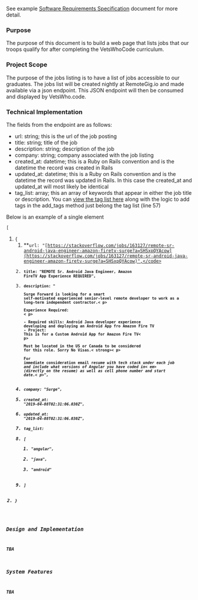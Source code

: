 See example [Software Requirements Specification](https://krazytech.com/projects/sample-software-requirements-specificationsrs-report-airline-database) document for more detail.


### Purpose
The purpose of this document is to build a web page that lists jobs that our troops qualify for after completing the VetsWhoCode curriculum.


### Project Scope
The purpose of the jobs listing is to have a list of jobs accessible to our graduates. The jobs list will be created nightly at RemoteGig.io and made available via a json endpoint. This JSON endpoint will then be consumed and displayed by VetsWho.code.


### Technical Implementation

The fields from the endpoint are as follows:



*   url: string; this is the url of the job posting
*   title: string; title of the job
*   description: string; description of the job
*   company: string; company associated with the job listing
*   created_at: datetime; this is a Ruby on Rails convention and is the datetime the record was created in Rails
*   updated_at: datetime; this is a Ruby on Rails convention and is the datetime the record was updated in Rails. In this case the created_at and updated_at will most likely be identical
*   tag_list: array; this an array of keywords that appear in either the job title or description. You can [view the tag list here](https://github.com/marklocklear/remote_gig/blob/master/app/models/job.rb#L36) along with the logic to add tags in the add_tags method just belong the tag list (line 57)

Below is an example of a single element


```
[

```



1. `{`
    1. **<code>url: "[https://stackoverflow.com/jobs/163127/remote-sr-android-java-engineer-amazon-firetv-surge?a=SHSxpQYAcow](https://stackoverflow.com/jobs/163127/remote-sr-android-java-engineer-amazon-firetv-surge?a=SHSxpQYAcow)",</code></strong>
    2. <strong><code>title: "REMOTE Sr. Android Java Engineer, Amazon FireTV App Experience REQUIRED",</code></strong>
    3. <strong><code>description: "<p>Surge Forward is looking for a smart self-motivated experienced senior-level remote developer to work as a long-term independent contractor.< p><br><p>Experience Required: < p><br><p>- Required skills: Android Java developer experience developing and deploying an Android App fro Amazon Fire TV<br>- Project: This is for a Custom Android App for Amazon Fire TV< p><br><p><strong>Must be located in the US or Canada to be considered for this role. Sorry No Visas.< strong>< p><br><p>For immediate consideration email r<em>esume with tech stack under each job and include what versions of Angular you have coded in< em> (directly on the resume) as well as cell phone number and start date.< p>",</code></strong>
    4. <strong><code>company: "Surge",</code></strong>
    5. <strong><code>created_at: "2019-04-08T02:31:06.030Z",</code></strong>
    6. <strong><code>updated_at: "2019-04-08T02:31:06.030Z",</code></strong>
    7. <strong><code>tag_list: </code></strong>
    8. <code>[</code>
        1. <code>"angular",</code>
        2. <code>"java",</code>
        3. <code>"android"</code>
    9. <code>]</code>
2. <code>}</code>


### Design and Implementation

TBA


### System Features

TBA
